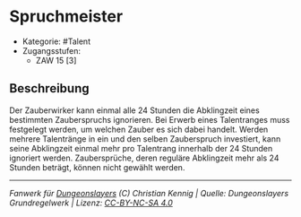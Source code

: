 <!---
Dies ist ein Fanwerk für DUNGEONSLAYERS (C) von Christian Kennig

Quellen:      [Dungeonslayers Grundregelwerk](https://www.f-space.de/ds4/downloads.html)
              [Talentbeschreibungen](https://www.f-space.de/ds4/tools-talentcards.html)
License:      [CC-BY-NC-SA 4.0](https://creativecommons.org/licenses/by-nc-sa/4.0/deed.de)
Richtlinien:  [Fanwerkrichtlinien](https://www.dungeonslayers.net/fanwerk-richtlinien/)
Autor:        Zauberlehrling
-->

  
# Spruchmeister  
- Kategorie: #Talent  
- Zugangsstufen:  
  - ZAW 15 [3]  

## Beschreibung  
Der Zauberwirker kann einmal alle 24 Stunden die Abklingzeit eines bestimmten Zauberspruchs ignorieren. Bei Erwerb eines Talentranges muss festgelegt werden, um welchen Zauber es sich dabei handelt. Werden mehrere Talentränge in ein und den selben Zauberspruch investiert, kann seine Abklingzeit einmal mehr pro Talentrang innerhalb der 24 Stunden ignoriert werden. Zaubersprüche, deren reguläre Abklingzeit mehr als 24 Stunden beträgt, können nicht gewählt werden.


___  
*Fanwerk für [Dungeonslayers](https://www.dungeonslayers.net/) (C) Christian Kennig | Quelle: Dungeonslayers Grundregelwerk | Lizenz: [CC-BY-NC-SA 4.0](https://creativecommons.org/licenses/by-nc-sa/4.0/deed.de)*  